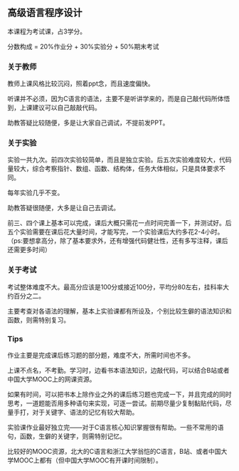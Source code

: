 ## 高级语言程序设计

本课程为考试课，占3学分。

分数构成 = 20%作业分 + 30%实验分 + 50%期末考试

### 关于教师

教师上课风格比较沉闷，照着ppt念，而且速度偏快。

听课并不必须，因为C语言的语法，主要不是听讲学来的，而是自己敲代码所体悟到，上课建议可以自己敲敲代码。

助教答疑比较随便，多是让大家自己调试，不提前发PPT。

### 关于实验

实验一共九次。前四次实验较简单，而且是独立实验。后五次实验难度较大，代码量较大，综合考察指针、数组、函数、结构体，任务大体相似，只是具体要求不同。

每年实验几乎不变。

助教答疑很随便，大多是让自己去调试。

前三、四个课上基本可以完成，课后大概只需花一点时间完善一下，并测试好。后五个实验需要在课后花大量时间，才能写完，一个实验课后大约多花2-4小时。（ps:要想拿高分，除了基本要求外，还有增强代码健壮性，还有多写注释，课后还需更多时间）

### 关于考试

考试整体难度不大。最高分应该是100分或接近100分，平均分80左右，挂科率大约百分之二。

主要考查对各语法的理解，基本上实验课都有所设及，个别比较生僻的语法知识和函数，则需特别复习。

### Tips

作业主要是完成课后练习题的部分题，难度不大，所需时间也不多。

上课不点名，不考勤。学习时，边看书本语法知识，边敲代码，可以结合B站或者中国大学MOOC上的网课资源。

如果有时间，可以把书本上除作业之外的课后练习题也完成一下，并且完成的同时思考，一道题能否用多种语句来实现，可逐一尝试。前期尽量少复制黏贴代码，尽量手打，对于关键字、语法的记忆有较大帮助。

实验课作业最好独立完——对于C语言核心知识掌握很有帮助。一些不常用的语句，函数，生僻的关键字，则需特别记忆。

比较好的MOOC资源，北大的C语言和浙江大学翁恺的C语言，B站、或者中国大学MOOC上都有（但中国大学MOOC有开课时间限制）。

